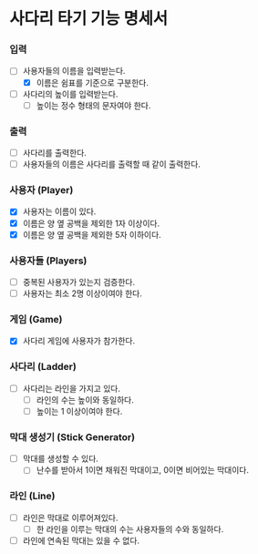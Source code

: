 # 사다리 타기 기능 명세서

### 입력
- [ ] 사용자들의 이름을 입력받는다.
  - [x] 이름은 쉼표를 기준으로 구분한다.
- [ ] 사다리의 높이를 입력받는다.
  - [ ] 높이는 정수 형태의 문자여야 한다.

### 출력
- [ ] 사다리를 출력한다.
- [ ] 사용자들의 이름은 사다리를 출력할 때 같이 출력한다.

### 사용자 (Player)
- [x] 사용자는 이름이 있다.
- [x] 이름은 양 옆 공백을 제외한 1자 이상이다.
- [x] 이름은 양 옆 공백을 제외한 5자 이하이다.

### 사용자들 (Players)
- [ ] 중복된 사용자가 있는지 검증한다.
- [ ] 사용자는 최소 2명 이상이여야 한다.

### 게임 (Game)
- [x] 사다리 게임에 사용자가 참가한다.

### 사다리 (Ladder)
- [ ] 사다리는 라인을 가지고 있다.
  - [ ] 라인의 수는 높이와 동일하다.
  - [ ] 높이는 1 이상이여야 한다.

### 막대 생성기 (Stick Generator)
- [ ] 막대를 생성할 수 있다. 
  - [ ] 난수를 받아서 1이면 채워진 막대이고, 0이면 비어있는 막대이다.

### 라인 (Line)
- [ ] 라인은 막대로 이루어져있다.
  - [ ] 한 라인을 이루는 막대의 수는 사용자들의 수와 동일하다.
- [ ] 라인에 연속된 막대는 있을 수 없다.